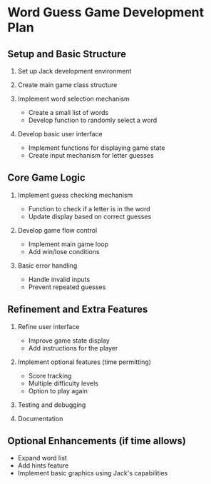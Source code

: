 # Word Guess Game Development Plan

## Setup and Basic Structure

1. Set up Jack development environment
2. Create main game class structure
3. Implement word selection mechanism
   - Create a small list of words
   - Develop function to randomly select a word

4. Develop basic user interface
   - Implement functions for displaying game state
   - Create input mechanism for letter guesses

## Core Game Logic

1. Implement guess checking mechanism
   - Function to check if a letter is in the word
   - Update display based on correct guesses

2. Develop game flow control
   - Implement main game loop
   - Add win/lose conditions
3. Basic error handling
   - Handle invalid inputs
   - Prevent repeated guesses

## Refinement and Extra Features

1. Refine user interface
   - Improve game state display
   - Add instructions for the player

2. Implement optional features (time permitting)
   - Score tracking
   - Multiple difficulty levels
   - Option to play again
3. Testing and debugging
4. Documentation

## Optional Enhancements (if time allows)
- Expand word list
- Add hints feature
- Implement basic graphics using Jack's capabilities